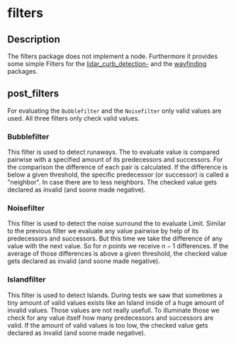 # filters

## Description
The filters package does not implement a node. Furthermore it provides some simple Filters for the [lidar_curb_detection-](../lidar_curb_detection/README.md) and the [wayfinding](../wayfinding/README.md) packages.

## post_filters
For evaluating the `Bubblefilter` and the `Noisefilter` only valid values are used. All three filters only check valid values.
### Bubblefilter
This filter is used to detect runaways. The to evaluate value is compared pairwise with a specified amount of its predecessors and successors. For the comparison the difference of each pair is calculated. If the difference is below a given threshold, the specific predecessor (or successor) is called a "neighbor". In case there are to less neighbors. The checked value gets declared as invalid (and soone made negative).

### Noisefilter
This filter is used to detect the noise surround the to evaluate Limit. Similar to the previous filter we evaluate any value pairwise by help of its predecessors and successors. But this time we take the difference of any value with the next value. So for $n$ points we receive $n-1$ differences. If the average of those differences is above a given threshold, the checked value gets declared as invalid (and soone made negative).

### Islandfilter
This filter is used to detect Islands. During tests we saw that sometimes a tiny amount of valid values exists like an Island inside of a huge amount of invalid values. Those values are not really usefull. To illuminate those we check for any value itself how many predecessors and successors are valid. If the amount of valid values is too low, the checked value gets declared as invalid (and soone made negative).
